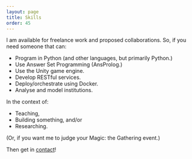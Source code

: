 ```yaml
---
layout: page
title: Skills
order: 45
---
```


I am available for freelance work and proposed collaborations. So, if you need someone that can:
* Program in Python (and other languages, but primarily Python.)
* Use Answer Set Programming (AnsProlog.)
* Use the Unity game engine.
* Develop RESTful services.
* Deploy/orchestrate using Docker.
* Analyse and model institutions.

In the context of:
* Teaching,
* Building something, and/or
* Researching.

(Or, if you want me to judge your Magic: the Gathering event.)

Then get in [contact](Contact.html)!
